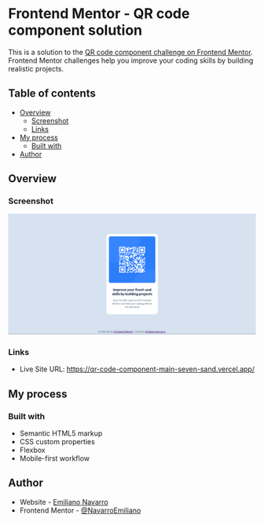 # Frontend Mentor - QR code component solution

This is a solution to the [QR code component challenge on Frontend Mentor](https://www.frontendmentor.io/challenges/qr-code-component-iux_sIO_H). Frontend Mentor challenges help you improve your coding skills by building realistic projects. 

## Table of contents

- [Overview](#overview)
  - [Screenshot](#screenshot)
  - [Links](#links)
- [My process](#my-process)
  - [Built with](#built-with)
- [Author](#author)


## Overview

### Screenshot

![](./images/screenshot.png)


### Links

- Live Site URL: https://qr-code-component-main-seven-sand.vercel.app/

## My process

### Built with

- Semantic HTML5 markup
- CSS custom properties
- Flexbox
- Mobile-first workflow


## Author

- Website - [Emiliano Navarro](https://emiliano-navarro.vercel.app/)
- Frontend Mentor - [@NavarroEmiliano](https://www.frontendmentor.io/profile/NavarroEmiliano)
